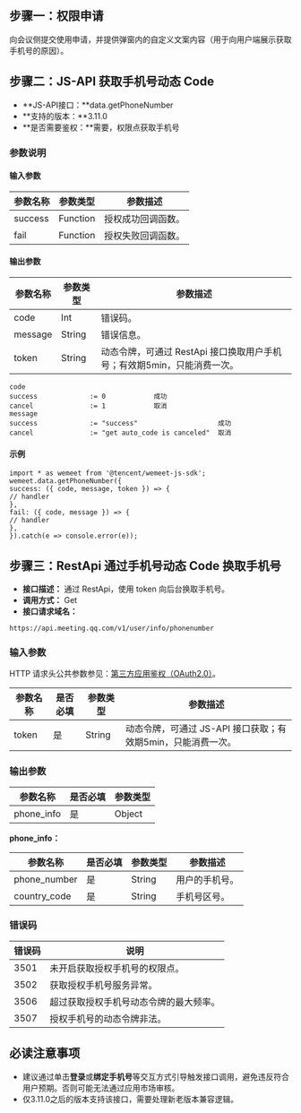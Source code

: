 ## 步骤一：权限申请
向会议侧提交使用申请，并提供弹窗内的自定义文案内容（用于向用户端展示获取手机号的原因）。

## 步骤二：JS-API 获取手机号动态 Code
- **JS-API接口：**data.getPhoneNumber
- **支持的版本：**3.11.0
- **是否需要鉴权：**需要，权限点获取手机号

### 参数说明

#### 输入参数

| 参数名称 | 参数类型 | 参数描述 |
| --- | --- | --- |
| success | Function | 授权成功回调函数。 |
| fail | Function | 授权失败回调函数。 |

#### 输出参数

| 参数名称 | 参数类型 | 参数描述 |
| --- | --- | --- |
| code | Int | 错误码。 |
| message | String | 错误信息。 |
| token | String | 动态令牌，可通过 RestApi 接口换取用户手机号；有效期5min，只能消费一次。 |

```plaintext
code		
success				:= 0 			成功
cancel				:= 1			取消
message		
success				:= "success" 					成功
cancel				:= "get auto_code is canceled"	取消
```


#### 示例
```plaintext
import * as wemeet from '@tencent/wemeet-js-sdk';
wemeet.data.getPhoneNumber({
success: ({ code, message, token }) => {
// handler
},
fail: ({ code, message }) => {
// handler
},
}).catch(e => console.error(e));

```



## 步骤三：RestApi 通过手机号动态 Code 换取手机号
- **接口描述：** 通过 RestApi，使用 token 向后台换取手机号。
- **调用方式：** Get
- **接口请求域名：**
```plaintext
https://api.meeting.qq.com/v1/user/info/phonenumber
```

### 输入参数

HTTP 请求头公共参数参见：[第三方应用鉴权（OAuth2.0）](https://cloud.tencent.com/document/product/1095/51257)。

| 参数名称 | 是否必填 | 参数类型 | 参数描述 |
| --- | --- | --- | --- |
| token | 是 | String | 动态令牌，可通过 JS-API 接口获取；有效期5min，只能消费一次。 |

### 输出参数

| 参数名称 | 是否必填 | 参数类型 | 
| --- | --- | --- | 
| phone_info | 是 | Object |

**phone_info：**

| 参数名称 | 是否必填 | 参数类型 | 参数描述 |
| --- | --- | --- | --- |
| phone\_number | 是 | String | 用户的手机号。 |
| country\_code | 是 | String | 手机号区号。 |

### 错误码

| 错误码 | 说明 |
| --- | --- |
| 3501 | 未开启获取授权手机号的权限点。 |
| 3502 | 获取授权手机号服务异常。 |
| 3506 | 超过获取授权手机号动态令牌的最大频率。 |
| 3507 | 授权手机号的动态令牌非法。 |

## 必读注意事项
- 建议通过单击**登录**或**绑定手机号**等交互方式引导触发接口调用，避免违反符合用户预期。否则可能无法通过应用市场审核。
- 仅3.11.0之后的版本支持该接口，需要处理新老版本兼容逻辑。

